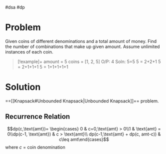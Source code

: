 #dsa #dp 
# Problem
Given coins of different denominations and a total amount of money. Find the number of combinations that make up given amount. Assume unlimited instances of each coin.
>[!example]+
>amount = 5
>coins = [1, 2, 5]
>O/P: 4
>Soln: 5=5
>5 = 2+2+1
>5 = 2+1+1+1
>5 = 1+1+1+1+1
# Solution
==[[Knapsack#Unbounded Knapsack|Unbounded Knapsack]]== problem.
## Recurrence Relation
$$dp(c,\text{amt})= \begin{cases} 0 & c=0,\text{amt} > 0\\1 & \text{amt} = 0\\dp(c-1, \text{amt}) & c > \text{amt}\\ dp(c-1,\text{amt} + dp(c, amt-c)) & c\leq amt\end{cases}$$
where $c$ = coin denomination
